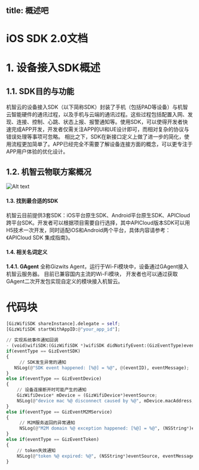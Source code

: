 
title:  概述吧
---
# iOS SDK 2.0文档

# 1. 设备接入SDK概述
## 1.1. SDK目的与功能

机智云的设备接入SDK（以下简称SDK）封装了手机（包括PAD等设备）与机智云智能硬件的通讯过程，以及手机与云端的通讯过程。这些过程包括配置入网、发现、连接、控制、心跳、状态上报、报警通知等。使用SDK，可以使得开发者快速完成APP开发，开发者仅需关注APP的UI和UE设计即可，而相对复杂的协议与错误处理等事项可忽略。 
相比之下，SDK在新接口定义上做了进一步的简化，使用流程更加简单了。APP已经完全不需要了解设备连接方面的概念，可以更专注于APP用户体验的优化设计。

## 1.2. 机智云物联方案概况
![Alt text](./微信截图_20161020163729.png)
#### 1.3. 找到最合适的SDK
机智云目前提供3套SDK：iOS平台原生SDK、Android平台原生SDK、APICloud跨平台SDK。开发者可以根据项目需要自行选择，其中APICloud版本SDK可以用H5技术一次开发，同时适配iOS和Android两个平台，具体内容请参考：《APICloud SDK 集成指南》。
#### 1.4. 相关名词定义
**1.4.1. GAgent**
全称Gizwits Agent，运行于Wi-Fi模块中，设备通过GAgent接入机智云服务器。 目前已兼容国内主流的Wi-Fi模块， 开发者也可以通过获取GAgent二次开发包实现自定义的模块接入机智云。


# 代码块
``` python
[GizWifiSDK shareInstance].delegate = self;
[GizWifiSDK startWithAppID:@"your_app_id"];
 
// 实现系统事件通知回调
- (void)wifiSDK:(GizWifiSDK *)wifiSDK didNotifyEvent:(GizEventType)eventType eventSource:(id)eventSource eventID:(GizWifiErrorCode)eventID eventMessage: (NSString *)eventMessage {
if(eventType == GizEventSDK)
{
     // SDK发生异常的通知
   NSLog(@"SDK event happened: [%@] = %@", @(eventID), eventMessage);
}
else if(eventType == GizEventDevice) 
{
    // 设备连接断开时可能产生的通知
    GizWifiDevice* mDevice = (GizWifiDevice*)eventSource;
    NSLog(@"device mac %@ disconnect caused by %@", mDevice.macAddress, eventMessage);
} 
else if(eventType == GizEventM2MService) 
{
     // M2M服务返回的异常通知
     NSLog(@"M2M domain %@ exception happened: [%@] = %@", (NSString*)eventSource, @(eventID), eventMessage);
} 
else if(eventType == GizEventToken)
{
    // token失效通知
    NSLog(@"token %@ expired: %@", (NSString*)eventSource, eventMessage);
}
```
